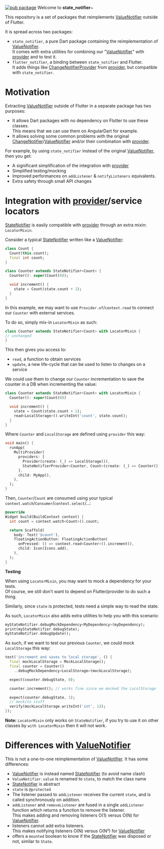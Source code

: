 [![pub package](https://img.shields.io/pub/v/state_notifier.svg)](https://pub.dartlang.org/packages/state_notifier)
Welcome to **state_notifier**~

This repository is a set of packages that reimplements [ValueNotifier] outside of Flutter.

It is spread across two packages:

- `state_notifier`, a pure Dart package containing the reimplementation of [ValueNotifier].\
  It comes with extra utilities for combining our "[ValueNotifier]" with [provider]
  and to test it.
- `flutter_notifier`, a binding between `state_notifier` and Flutter.\
  It adds things like [ChangeNotifierProvider] from [provider], but compatible
  with `state_notifier`.

# Motivation

Extracting [ValueNotifier] outside of Flutter in a separate
package has two purposes:

- It allows Dart packages with no dependency on Flutter to use these
  classes.\
  This means that we can use them on AngularDart for example.
- It allows solving some common problems with the original [ChangeNotifier]/[ValueNotifier]
  and/or their combination with [provider].

For example, by using `state_notifier` instead of the original [ValueNotifier], then
you get:

- A significant simplification of the integration with [provider]
- Simplified testing/mocking
- Improved performances on `addListener` & `notifyListeners` equivalents.
- Extra safety through small API changes

# Integration with [provider]/service locators

[StateNotifier] is easily compatible with [provider] through an extra mixin: `LocatorMixin`.

Consider a typical [StateNotifier] written like a [ValueNotifier]:

```dart
class Count {
  Count(this.count);
  final int count;
}

class Counter extends StateNotifier<Count> {
  Counter(): super(Count(0));

  void increment() {
    state = Count(state.count + 1);
  }
}
```

In this example, we may want to use `Provider.of`/`context.read` to connect our
`Counter` with external services.

To do so, simply mix-in `LocatorMixin` as such:

```dart
class Counter extends StateNotifier<Count> with LocatorMixin {
// unchanged
}
```

This then gives you access to:

- `read`, a function to obtain services
- `update`, a new life-cycle that can be used to listen to changes on a service

We could use them to change our `Counter` incrementation to save the counter in
a DB when incrementing the value:

```dart
class Counter extends StateNotifier<Count> with LocatorMixin {
  Counter(): super(Count(0))

  void increment() {
    state = Count(state.count + 1);
    read<LocalStorage>().writeInt('count', state.count);
  }
}
```

Where `Counter` and `LocalStorage` are defined using `provider` this way:

```dart
void main() {
  runApp(
    MultiProvider(
      providers: [
        Provider(create: (_) => LocalStorage()),
        StateNotifierProvider<Counter, Count>(create: (_) => Counter()),
      ],
      child: MyApp(),
    ),
  );
}
```


Then, `Counter`/`Count` are consumed using your typical `context.watch`/`Consumer`/`context.select`/...:


```dart
@override
Widget build(BuildContext context) {
  int count = context.watch<Count>().count;

  return Scaffold(
    body: Text('$count'),
    floatingActionButton: FloatingActionButton(
      onPressed: () => context.read<Counter>().increment(),
      child: Icon(Icons.add),
    ),
  );
}
```

**Testing**

When using `LocatorMixin`, you may want to mock a dependency for your tests.\
Of course, we still don't want to depend on Flutter/provider to do such a thing.

Similarly, since `state` is protected, tests need a simple way to read the state.

As such, `LocatorMixin` also adds extra utilities to help you with this scenario:

```dart
myStateNotifier.debugMockDependency<MyDependency>(myDependency);
print(myStateNotifier.debugState);
myStateNotifier.debugUpdate();
```

As such, if we want to test our previous `Counter`, we could mock `LocalStorage`
this way:

```dart
test('increment and saves to local storage', () {
  final mockLocalStorage = MockLocalStorage();
  final counter = Counter()
    ..debugMockDependency<LocalStorage>(mockLocalStorage);

  expect(counter.debugState, 0);

  counter.increment(); // works fine since we mocked the LocalStorage

  expect(counter.debugState, 1);
  // mockito stuff
  verify(mockLocalStorage.writeInt('int', 1));
});
```

**Note:** `LocatorMixin` only works on `StateNotifier`, if you try to use it on other classes by `with LocatorMixin` then it will not work.

# Differences with [ValueNotifier]

This is not a one-to-one reimplementation of [ValueNotifier]. It has some
differences:

- [ValueNotifier] is instead named [StateNotifier] (to avoid name clash)
- `ValueNotifier.value` is renamed to `state`, to match the class name
- [StateNotifier] is abstract
- `state` is `@protected`
- The listener passed to `addListener` receives the current `state`, and is called
  synchronously on addition.
- `addListener` and `removeListener` are fused in a single `addListener` function
  which returns a function to remove the listener.\
  This makes adding and removing listeners O(1) versus O(N) for [ValueNotifier].
- listeners cannot add extra listeners.\
  This makes notifying listeners O(N) versus O(N²) for [ValueNotifier]
- offers a `mounted` boolean to know if the [StateNotifier] was disposed or not,
  similar to `State`.

[provider]: https://pub.dev/packages/provider
[changenotifierprovider]: https://pub.dev/documentation/provider/latest/provider/ChangeNotifierProvider-class.html
[statenotifier]: https://pub.dev/documentation/state_notifier/latest/state_notifier/StateNotifier-class.html
[LocatorMixin]: https://pub.dev/documentation/state_notifier/latest/state_notifier/LocatorMixin-class.html
[valuenotifier]: https://api.flutter.dev/flutter/foundation/ValueNotifier-class.html
[changenotifier]: https://api.flutter.dev/flutter/foundation/ChangeNotifier-class.html
